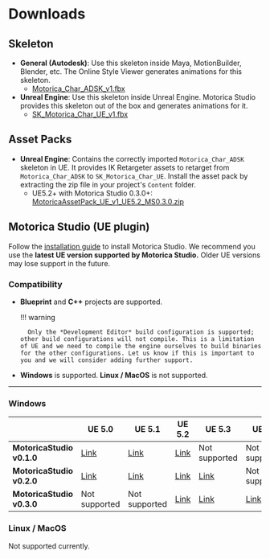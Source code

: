 # Downloads

## Skeleton

- **General (Autodesk)**: Use this skeleton inside Maya, MotionBuilder, Blender, etc. The Online Style Viewer generates animations for this skeleton.
    - [Motorica_Char_ADSK_v1.fbx](https://drive.google.com/file/d/13bPK0RDA8jJuUIKJA9mrxfUXtLFCDG5d/view)
- **Unreal Engine**: Use this skeleton inside Unreal Engine. Motorica Studio provides this skeleton out of the box and generates animations for it.
    - [SK_Motorica_Char_UE_v1.fbx](https://drive.google.com/file/d/1zAMVNztADOqJQPm2_GY4YHhOrmlFXJ3S/view)

## Asset Packs

- **Unreal Engine**: Contains the correctly imported `Motorica_Char_ADSK` skeleton in UE. It provides IK Retargeter assets to retarget from `Motorica_Char_ADSK` to `SK_Motorica_Char_UE`. Install the asset pack by extracting the zip file in your project's `Content` folder.
    - UE5.2+ with Motorica Studio 0.3.0+: [MotoricaAssetPack_UE_v1_UE5.2_MS0.3.0.zip](https://drive.google.com/file/d/1G48KEKTBT71stTOv66YTAncVO8KxyW9x/view)

## Motorica Studio (UE plugin)

Follow the [installation guide](get-started/installing.md) to install Motorica Studio. We recommend you use the **latest UE version supported by Motorica Studio.** Older UE versions may lose support in the future.

### Compatibility

- **Blueprint** and **C++** projects are supported.

    !!! warning
        
        Only the *Development Editor* build configuration is supported; other build configurations will not compile. This is a limitation of UE and we need to compile the engine ourselves to build binaries for the other configurations. Let us know if this is important to you and we will consider adding further support.

- **Windows** is supported. **Linux / MacOS** is  not supported.

---

### Windows

<!--
    Managing the table below in a text editor is a pain.
    Instead, go to https://www.tablesgenerator.com/markdown_tables and upload "downloads.tgn". Do your changes there.
    When done with your changes, remember to DOWNLOAD the table by going "File > Save table" and overwrite "downloads.tgn".
 -->

|                           | **UE 5.0**                                                                     | **UE 5.1**                                                                     | **UE 5.2**                                                                     | **UE 5.3**                                                                     | **UE 5.4**                                                                     |
|---------------------------|--------------------------------------------------------------------------------|--------------------------------------------------------------------------------|--------------------------------------------------------------------------------|--------------------------------------------------------------------------------|--------------------------------------------------------------------------------|
| **MotoricaStudio v0.1.0** | [Link](https://drive.google.com/file/d/1OPg8xVHwGEtfKKNBqjNkvxN7U-ctNIIh/view) | [Link](https://drive.google.com/file/d/1cbC6EhRxO5_ZS4bHcwEiQIynmIJjCLQb/view) | [Link](https://drive.google.com/file/d/1NYxJ9WG00Tc1AzyLMySDfMOVmmoCpsBC/view) | Not supported                                                                  | Not supported                                                                  |
| **MotoricaStudio v0.2.0** | [Link](https://drive.google.com/file/d/1_jeqUyC3K_plzMg_FGlNv86x8r96iW_c/view) | [Link](https://drive.google.com/file/d/1Z3GTWCs2EtrL6O7tLNay89YQxj_qjDCI/view) | [Link](https://drive.google.com/file/d/19D4iCtS10GRSxf-TCq3O58-5E3thuqEe/view) | [Link](https://drive.google.com/file/d/18Si_ET88780tyP9F-Auhkv6ESl5PbL9M/view) | Not supported                                                                  |
| **MotoricaStudio v0.3.0** | Not supported                                                                  | Not supported                                                                  | [Link](https://drive.google.com/file/d/1KMtTzSQWqNIlg8MATggx1IDfFJIflJti/view) | [Link](https://drive.google.com/file/d/1d0a9hQ4G8w6RRxSpSXkjc5ep2cWyLjS-/view) | [Link](https://drive.google.com/file/d/15Yl80mS3SZzf1erJGdDenLPaQ9qUgvcL/view) |

### Linux / MacOS

Not supported currently.
